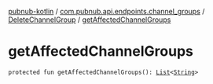 [pubnub-kotlin](../../index.md) / [com.pubnub.api.endpoints.channel_groups](../index.md) / [DeleteChannelGroup](index.md) / [getAffectedChannelGroups](./get-affected-channel-groups.md)

# getAffectedChannelGroups

`protected fun getAffectedChannelGroups(): `[`List`](https://kotlinlang.org/api/latest/jvm/stdlib/kotlin.collections/-list/index.html)`<`[`String`](https://kotlinlang.org/api/latest/jvm/stdlib/kotlin/-string/index.html)`>`